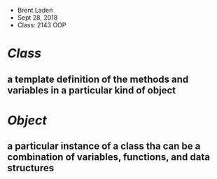 * Brent Laden
* Sept 28, 2018
* Class: 2143 OOP

# _Class_
## a template definition of the methods and variables in a particular kind of object

# _Object_
## a particular instance of a class tha can be a combination of variables, functions, and data structures

